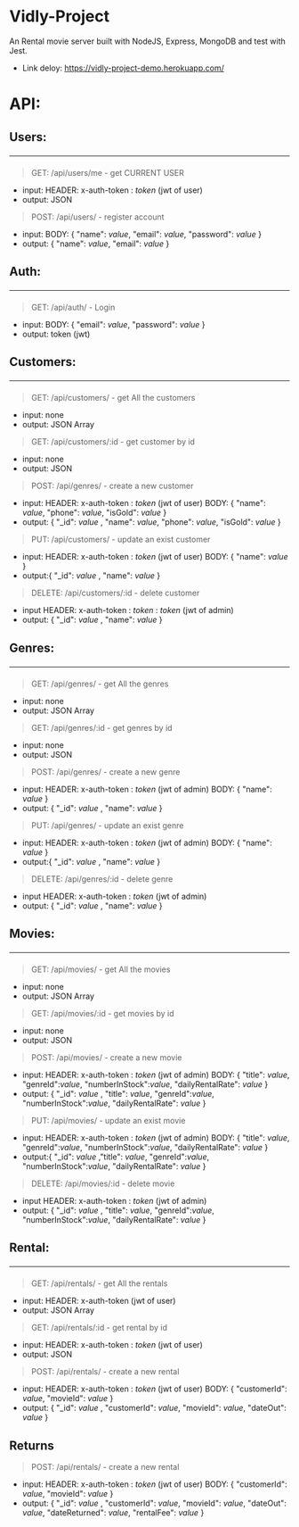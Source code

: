 # Vidly-Project
An Rental movie server built with NodeJS, Express, MongoDB and test with Jest.

- Link deloy: https://vidly-project-demo.herokuapp.com/

# API:
## Users:<hr>
>GET: /api/users/me  - get CURRENT USER

- input: HEADER: x-auth-token : _token_ (jwt of user)
- output: JSON

>POST: /api/users/ - register account <br>
- input:
     BODY: { "name": _value_, "email": _value_, "password": _value_ }
- output:  { "name": _value_, "email": _value_ }

## Auth:<hr>
>GET: /api/auth/  - Login

- input: BODY: { "email": _value_, "password": _value_ }
- output: token (jwt)

## Customers:<hr>
>GET: /api/customers/  - get All the customers
- input: none
- output: JSON Array

>GET: /api/customers/:id - get customer by id
- input: none
- output: JSON <br>
>POST: /api/genres/ - create a new customer <br>
- input:
     HEADER: x-auth-token : _token_ (jwt of user)
     BODY: { "name": _value_, "phone": _value_, "isGold": _value_ }
- output:  { "_id": _value_ , "name": _value_, "phone": _value_, "isGold": _value_ }
>PUT: /api/customers/ - update an exist customer
- input:
     HEADER: x-auth-token : _token_ (jwt of user)
     BODY: { "name": _value_ }
- output:{ "_id": _value_ , "name": _value_ }<br>
>DELETE: /api/customers/:id - delete customer
- input
  HEADER: x-auth-token : _token_ : _token_ (jwt of admin)
- output: { "_id": _value_ , "name": _value_ }

## Genres:<hr>
>GET: /api/genres/  - get All the genres

- input: none
- output: JSON Array

>GET: /api/genres/:id - get genres by id
- input: none
- output: JSON <br>
>POST: /api/genres/ - create a new genre <br>
- input:
     HEADER: x-auth-token : _token_ (jwt of admin)
     BODY: { "name": _value_ }
- output:  { "_id": _value_ , "name": _value_ }
>PUT: /api/genres/ - update an exist genre
- input:
     HEADER: x-auth-token : _token_ (jwt of admin)
     BODY: { "name": _value_ }
- output:{ "_id": _value_ , "name": _value_ }<br>
>DELETE: /api/genres/:id - delete genre
- input
  HEADER: x-auth-token : _token_ (jwt of admin)
- output: { "_id": _value_ , "name": _value_ }

## Movies:<hr>
>GET: /api/movies/  - get All the movies
- input: none
- output: JSON Array

>GET: /api/movies/:id - get movies by id
- input: none
- output: JSON <br>
>POST: /api/movies/ - create a new movie <br>
- input:
     HEADER: x-auth-token : _token_ (jwt of admin)
     BODY: { "title": _value_, "genreId":_value_, "numberInStock":_value_, "dailyRentalRate": _value_ }
- output:  { "_id": _value_ , "title": _value_, "genreId":_value_, "numberInStock":_value_, "dailyRentalRate": _value_ }
>PUT: /api/movies/ - update an exist movie
- input:
     HEADER: x-auth-token : _token_ (jwt of admin)
     BODY: { "title": _value_, "genreId":_value_, "numberInStock":_value_, "dailyRentalRate": _value_ }
- output:{ "_id": _value_ ,"title": _value_, "genreId":_value_, "numberInStock":_value_, "dailyRentalRate": _value_ }
>DELETE: /api/movies/:id - delete movie
- input
  HEADER: x-auth-token : _token_ (jwt of admin)
- output: { "_id": _value_ , "title": _value_, "genreId":_value_, "numberInStock":_value_, "dailyRentalRate": _value_ }

## Rental:<hr>
>GET: /api/rentals/  - get All the rentals
- input: HEADER: x-auth-token (jwt of user)
- output: JSON Array

>GET: /api/rentals/:id - get rental by id
- input: HEADER: x-auth-token : _token_ (jwt of user)
- output: JSON <br>
>POST: /api/rentals/ - create a new rental <br>
- input:
     HEADER: x-auth-token : _token_ (jwt of user)
     BODY: { "customerId": _value_, "movieId": _value_ }
- output:  { "_id": _value_ , "customerId": _value_, "movieId": _value_, "dateOut": _value_ }

## Returns
>POST: /api/rentals/ - create a new rental <br>
- input:
     HEADER: x-auth-token : _token_ (jwt of user)
     BODY: { "customerId": _value_, "movieId": _value_ }
- output:  { "_id": _value_ , "customerId": _value_, "movieId": _value_, "dateOut": _value_, "dateReturned": _value_, "rentalFee": _value_ }
